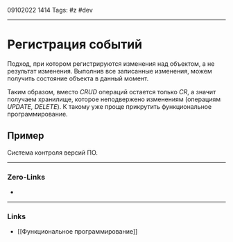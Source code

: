 09102022 1414
Tags: #z #dev

---
# Регистрация событий

Подход, при котором регистрируются изменения над объектом, а не результат изменения. Выполнив все записанные изменения, можем получить состояние объекта в данный момент.

Таким образом, вместо *CRUD* операций остается только *CR*, а значит получаем хранилище, которое неподвержено изменениям (операциям *UPDATE, DELETE*). К такому уже проще прикрутить функциональное программирование.

## Пример

Система контроля версий ПО.

---
### Zero-Links
- 

---
### Links
- [[Функциональное программирование]]